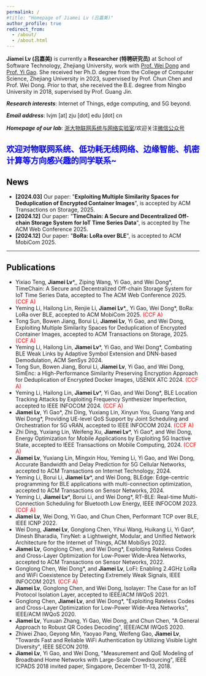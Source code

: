 ```yaml
---
permalink: /
#title: "Homepage of Jiamei Lv (吕嘉美)"
author_profile: true
redirect_from: 
  - /about/
  - /about.html
---
```


**Jiamei Lv (吕嘉美)** is currently a **Researcher (特聘研究员)** at School of Software Technology, Zhejiang University, work with [Prof. Wei Dong](https://dongw.emnets.cn/) and [Prof. Yi Gao](https://person.zju.edu.cn/gaoyi). She received her Ph.D. degree from the College of Computer Science, Zhejiang University in 2023, supervised by Prof. Chun Chen and Prof. Wei Dong. Prior to that, she received the B.E. degree from Ningbo University in 2018, supervised by Prof. Guang Jin.

***Research interests***: Internet of Things, edge computing, and 5G beyond. 

***Email address***: lvjm [at] zju [dot] edu [dot] cn 

***Homepage of our lab***: [浙大物联网系统与网络实验室](https://www.emnets.cn/zh/)/欢迎关注[微信公众号](../images/emnets-wechat.jpg)


## <font color=blue>欢迎对物联网系统、低功耗无线网络、边缘智能、机密计算等方向感兴趣的同学联系~</font>


## <font color=black>News</font>

- **[2024.03]** Our paper: "**Exploiting Multiple Similarity Spaces for Deduplication of Encrypted Container Images**", is accepted by ACM Transactions on Storage, 2025.
- **[2024.12]** Our paper: "**TimeChain: A Secure and Decentralized Off-chain Storage System for IoT Time Series Data**", is accepted by  The ACM Web Conference 2025.
- **[2024.12]** Our paper: "**BoRa: LoRa over BLE**", is accepted to ACM MobiCom 2025.


---
## <font color=black>Publications</font>

- Yixiao Teng, **Jiamei Lv**\*,, Ziping Wang, Yi Gao, and Wei Dong*, TimeChain: A Secure and Decentralized Off-chain Storage System for IoT Time Series Data, accepted to The ACM Web Conference 2025. <font color=red>(CCF A)</font>
- Yeming Li, Hailong Lin, Renjie Li, **Jiamei Lv**\*,, Yi Gao, Wei Dong*, BoRa: LoRa over BLE, accepted to ACM MobiCom 2025. <font color=red>(CCF A)</font>
- Tong Sun, Bowen Jiang, Borui Li, **Jiamei Lv**, Yi Gao, and Wei Dong, Exploiting Multiple Similarity Spaces for Deduplication of Encrypted Container Images, accepted to ACM Transactions on Storage, 2025. <font color=red>(CCF A)</font>
- Yeming Li, Hailong Lin, **Jiamei Lv**\*, Yi Gao, and Wei Dong*, Combating BLE Weak Links by Adaptive Symbol Extension and DNN-based Demodulation, ACM SenSys 2024.
- Tong Sun, Bowen Jiang, Borui Li, **Jiamei Lv**, Yi Gao, and Wei Dong, SimEnc: a High-Performance Similarity Preserving Encryption Approach for Deduplication of Encrypted Docker Images, USENIX ATC 2024. <font color=red>(CCF A)</font>
- Yeming Li, Hailong Lin, **Jiamei Lv**\*, Yi Gao, and Wei Dong\*, BLE Location Tracking Attacks by Exploiting Frequency Synthesizer Imperfection, accepted to IEEE INFOCOM 2024. <font color=red>(CCF A)</font>
- **Jiamei Lv**, Yi Gao\*, Zhi Ding, Yuxiang Lin, Xinyun You, Guang Yang and Wei Dong\*, Providing UE-level QoS Support by Joint Scheduling and Orchestration for 5G vRAN, accepted to IEEE INFOCOM 2024. <font color=red>(CCF A)</font>
- Zhi Ding, Yuxiang Lin, Weifeng Xu, **Jiamei Lv**\*, Yi Gao\*, and Wei Dong, Energy Optimization for Mobile Applications by Exploiting 5G Inactive State, accepted to IEEE Transactions on Mobile Computing, 2024. <font color=red>(CCF A)</font>
- **Jiamei Lv**, Yuxiang Lin, Mingxin Hou, Yeming Li, Yi Gao, and Wei Dong, Accurate Bandwidth and Delay Prediction for 5G Cellular Networks, accepted to ACM Transactions on Internet Technology, 2024.
- Yeming Li, Borui Li, **Jiamei Lv**\*, and Wei Dong, BLEdge: Edge-centric programming for BLE applications with multi-connection optimization, accepted to ACM Transactions on Sensor Networks, 2024.
- Yeming Li, **Jiamei Lv**\*, Borui Li, and Wei Dong*, RT-BLE: Real-time Multi-Connection Scheduling for Bluetooth Low Energy, IEEE INFOCOM 2023. <font color=red>(CCF A)</font>
- **Jiamei Lv**, Wei Dong, Yi Gao, and Chun Chen, Performant TCP over BLE, IEEE ICNP 2022.
- Wei Dong, **Jiamei Lv**, Gonglong Chen, Yihui Wang, Huikang Li, Yi Gao\*, Dinesh Bharadia, TinyNet: a Lightweight, Modular, and Unified Network Architecture for the Internet of Things, ACM MobiSys 2022.
- **Jiamei Lv**, Gonglong Chen, and Wei Dong\*, Exploiting Rateless Codes and Cross-Layer Optimization for Low-Power Wide-Area Networks, accepted to ACM Transactions on Sensor Networks, 2022. 
- Gonglong Chen, Wei Dong\*, and **Jiamei Lv**, LoFi: Enabling 2.4GHz LoRa and WiFi Coexistence by Detecting Extremely Weak Signals, IEEE INFOCOM 2021. <font color=red>(CCF A)</font>
- **Jiamei Lv**, Gonglong Chen, and Wei Dong, Isolayer: The Case for an IoT Protocol Isolation Layer, accepted to IEEE/ACM IWQoS 2021. 
- Gonglong Chen, **Jiamei Lv**, and Wei Dong\*, "Exploiting Rateless Codes and Cross-Layer Optimization for Low-Power Wide-Area Networks", IEEE/ACM IWQoS 2020. 
- **Jiamei Lv**, Yuxuan Zhang, Yi Gao, Wei Dong, and Chun Chen, "A General Approach to Robust QR Codes Decoding", IEEE/ACM IWQoS 2020.
- Zhiwei Zhao, Geyong Min, Yaoyao Pang, Weifeng Gao, **Jiamei Lv**, "Towards Fast and Reliable WiFi Authentication by Utilizing Visible Light Diversity", IEEE SECON 2019.
- **Jiamei Lv**, Yi Gao, and Wei Dong, "Measurement and QoE Modeling of Broadband Home Networks with Large-Scale Crowdsourcing", IEEE ICPADS 2018 invited paper, Singapore, December 11-13, 2018.
